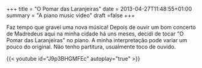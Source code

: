 +++
title = "O Pomar das Laranjeiras"
date = 2013-04-27T11:48:55+01:00
summary = "A piano music video"
draft =false
+++

Faz tempo que gravei uma nova música! Depois de ouvir um bom concerto de Madredeus aqui na minha cidade há uns meses, decidi de tocar "O Pomar das Laranjeiras" no piano. A minha interpretação pode variar um pouco do original. Não tenho partitura, usualmente toco de ouvido.

{{< youtube id="J9p3BHGMFEc" autoplay="true" >}}

